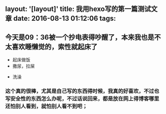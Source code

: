 layout: '[layout]'
title: 我用hexo写的第一篇测试文章
date: 2016-08-13 01:12:06
tags:
---
  ##  今天是09：36被一个抄电表得吵醒了，本来我也是不太喜欢睡懒觉的，索性就起床了
 - 起床做饭
 - 撒尿，拉屎
<!--more -->
 - 洗澡
  ### 这个真的很棒，尤其是自己写的东西得时候，我真的好喜欢，不过也写安全性的东西怎么办呢，不过话说回来，都是放在网上得博客哪里还怕别人看到，就怕别人看不到吧；
